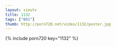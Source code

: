 ```yaml
--- 
layout: sieutv
title: 1132
tags: ["001"]
thumb: http://porn720.net/video/1132/poster.jpg
---
```

{% include porn720 key="1132" %} 
